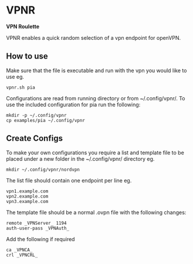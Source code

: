 VPNR
==============
**VPN Roulette**

VPNR enables a quick random selection of a vpn endpoint for openVPN.

How to use
--------------
Make sure that the file is executable and run with the vpn you would like to use eg. 

	vpnr.sh pia
Configurations are read from running directory or from ~/.config/vpnr/.
To use the included configuration for pia run the following:

	mkdir -p ~/.config/vpnr
	cp examples/pia ~/.config/vpnr

Create Configs
--------------
To make your own configurations you require a list and template file to be placed under a new folder in the ~/.config/vpnr/ directory eg.

	mkdir ~/.config/vpnr/nordvpn
The list file should contain one endpoint per line eg.

	vpn1.example.com
	vpn2.example.com
	vpn3.example.com
The template file should be a normal .ovpn file with the following changes:

	remote _VPNServer_ 1194
	auth-user-pass _VPNAuth_
Add the following if required

	ca _VPNCA_
	crl _VPNCRL_
